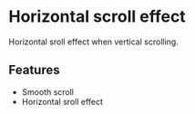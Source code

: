 # Horizontal scroll effect

Horizontal sroll effect when vertical scrolling.

## Features

- Smooth scroll
- Horizontal sroll effect
